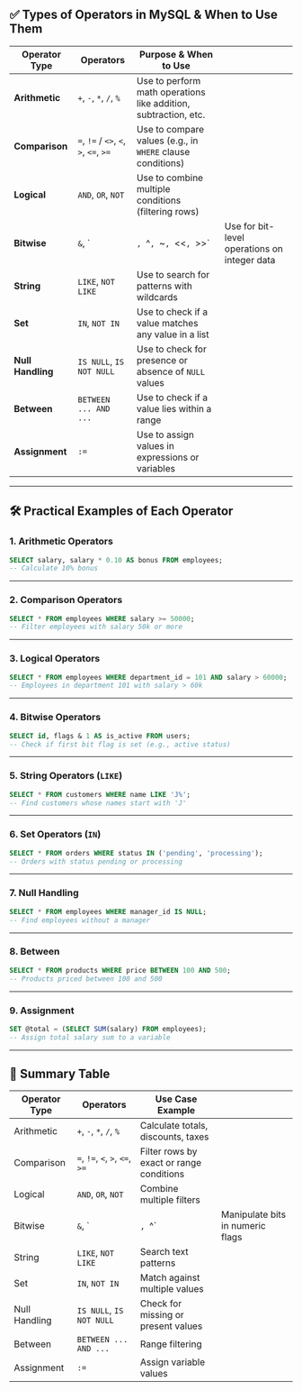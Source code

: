 ## ✅ Types of Operators in MySQL & When to Use Them

| Operator Type     | Operators                              | Purpose & When to Use                                           |                                              |
| ----------------- | -------------------------------------- | --------------------------------------------------------------- | -------------------------------------------- |
| **Arithmetic**    | `+`, `-`, `*`, `/`, `%`                | Use to perform math operations like addition, subtraction, etc. |                                              |
| **Comparison**    | `=`, `!=` / `<>`, `<`, `>`, `<=`, `>=` | Use to compare values (e.g., in `WHERE` clause conditions)      |                                              |
| **Logical**       | `AND`, `OR`, `NOT`                     | Use to combine multiple conditions (filtering rows)             |                                              |
| **Bitwise**       | `&`, \`                                | `, `^`, `\~`, `<<`, `>>\`                                       | Use for bit-level operations on integer data |
| **String**        | `LIKE`, `NOT LIKE`                     | Use to search for patterns with wildcards                       |                                              |
| **Set**           | `IN`, `NOT IN`                         | Use to check if a value matches any value in a list             |                                              |
| **Null Handling** | `IS NULL`, `IS NOT NULL`               | Use to check for presence or absence of `NULL` values           |                                              |
| **Between**       | `BETWEEN ... AND ...`                  | Use to check if a value lies within a range                     |                                              |
| **Assignment**    | `:=`                                   | Use to assign values in expressions or variables                |                                              |

---

## 🛠️ Practical Examples of Each Operator

### 1. **Arithmetic Operators**

```sql
SELECT salary, salary * 0.10 AS bonus FROM employees;
-- Calculate 10% bonus
```

---

### 2. **Comparison Operators**

```sql
SELECT * FROM employees WHERE salary >= 50000;
-- Filter employees with salary 50k or more
```

---

### 3. **Logical Operators**

```sql
SELECT * FROM employees WHERE department_id = 101 AND salary > 60000;
-- Employees in department 101 with salary > 60k
```

---

### 4. **Bitwise Operators**

```sql
SELECT id, flags & 1 AS is_active FROM users;
-- Check if first bit flag is set (e.g., active status)
```

---

### 5. **String Operators (`LIKE`)**

```sql
SELECT * FROM customers WHERE name LIKE 'J%';
-- Find customers whose names start with 'J'
```

---

### 6. **Set Operators (`IN`)**

```sql
SELECT * FROM orders WHERE status IN ('pending', 'processing');
-- Orders with status pending or processing
```

---

### 7. **Null Handling**

```sql
SELECT * FROM employees WHERE manager_id IS NULL;
-- Find employees without a manager
```

---

### 8. **Between**

```sql
SELECT * FROM products WHERE price BETWEEN 100 AND 500;
-- Products priced between 100 and 500
```

---

### 9. **Assignment**

```sql
SET @total = (SELECT SUM(salary) FROM employees);
-- Assign total salary sum to a variable
```

---

## 🔑 Summary Table

| Operator Type | Operators                       | Use Case Example                         |                                  |
| ------------- | ------------------------------- | ---------------------------------------- | -------------------------------- |
| Arithmetic    | `+`, `-`, `*`, `/`, `%`         | Calculate totals, discounts, taxes       |                                  |
| Comparison    | `=`, `!=`, `<`, `>`, `<=`, `>=` | Filter rows by exact or range conditions |                                  |
| Logical       | `AND`, `OR`, `NOT`              | Combine multiple filters                 |                                  |
| Bitwise       | `&`, \`                         | `, `^\`                                  | Manipulate bits in numeric flags |
| String        | `LIKE`, `NOT LIKE`              | Search text patterns                     |                                  |
| Set           | `IN`, `NOT IN`                  | Match against multiple values            |                                  |
| Null Handling | `IS NULL`, `IS NOT NULL`        | Check for missing or present values      |                                  |
| Between       | `BETWEEN ... AND ...`           | Range filtering                          |                                  |
| Assignment    | `:=`                            | Assign variable values                   |                                  |